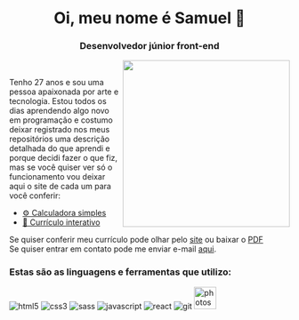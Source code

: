 
<h1 align="center">Oi, meu nome é Samuel &#129437;</h1>
<h3 align="center">Desenvolvedor júnior front-end</h3>
<img align="right" width="300" src="https://user-images.githubusercontent.com/104655361/177260769-570d1921-5a5f-4760-915e-8c7de690ff86.gif"/>
<br>





Tenho 27 anos e sou uma pessoa apaixonada por arte e tecnologia. Estou todos os dias aprendendo algo novo em programação e costumo deixar registrado nos meus repositórios uma descrição detalhada do que aprendi e porque decidi fazer o que fiz, mas se você quiser ver só o funcionamento vou deixar aqui o site de cada um para você conferir:  
<ul>
  <li><a href="https://calculadorasimplesgx.netlify.app/" target="blank">&#9881; Calculadora simples</a></li>
  <li><a href="https://curriculointerativo.netlify.app/" target="blank">&#128221; Currículo interativo</a></li>
</ul>
Se quiser conferir meu currículo pode olhar pelo <a href="https://curriculosamuelgx.netlify.app/">site</a> ou baixar o <a href="https://github.com/Guaxininho/Guaxininho/files/9440273/Curriculo.Samuel.Cavalcanti.-.R.pdf" download>PDF</a><br>
Se quiser entrar em contato pode me enviar e-mail <a href="mailto: samuelcavalcantimg@gmail.com">aqui</a>.
<h3 align="left">Estas são as linguagens e ferramentas que utilizo:</h3>
<p align="left"> 
<img src="https://user-images.githubusercontent.com/104655361/187089537-e1a1d643-02f7-4073-a45c-e38f5fc43f57.png" alt="html5"/></a> 
<img src="https://user-images.githubusercontent.com/104655361/187089706-059f2c2c-d49d-4eea-8a0c-5043e16479b6.png" alt="css3"/>
<img src="https://user-images.githubusercontent.com/104655361/187089830-4fedce58-93a4-45b5-b34c-5b401c9a3987.png" alt="sass"/>
<img src="https://user-images.githubusercontent.com/104655361/187090368-34f8cf79-379d-4548-a999-b946b6cc97ac.png" alt="javascript"/>
<img src="https://user-images.githubusercontent.com/104655361/187090576-dff33335-1c25-4b8d-b923-64d8a5905471.png" alt="react"/>
<img src="https://user-images.githubusercontent.com/104655361/187090270-89a580a6-77a8-4eac-b86b-d426028b3a70.png" alt="git"/>
<img src="https://user-images.githubusercontent.com/104655361/187090700-2102a323-b619-4fe1-98ac-5ca4fa10e58b.png" alt="photoshop" width="40" height="40"/>
</p>

